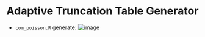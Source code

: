 # Adaptive Truncation Table Generator

- `com_poisson.R` generate:
![image](https://github.com/user-attachments/assets/f322c6ab-8290-478e-be21-1095ef6d2854)



